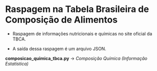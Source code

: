 # Raspagem na Tabela Brasileira de Composição de Alimentos
- Raspagem de informações nutricionais e químicas no site oficial da TBCA.

- A saída dessa raspagem é um arquivo JSON.

**composicao_quimica_tbca.py** -> *Composição Química (Informação Estatística)*
